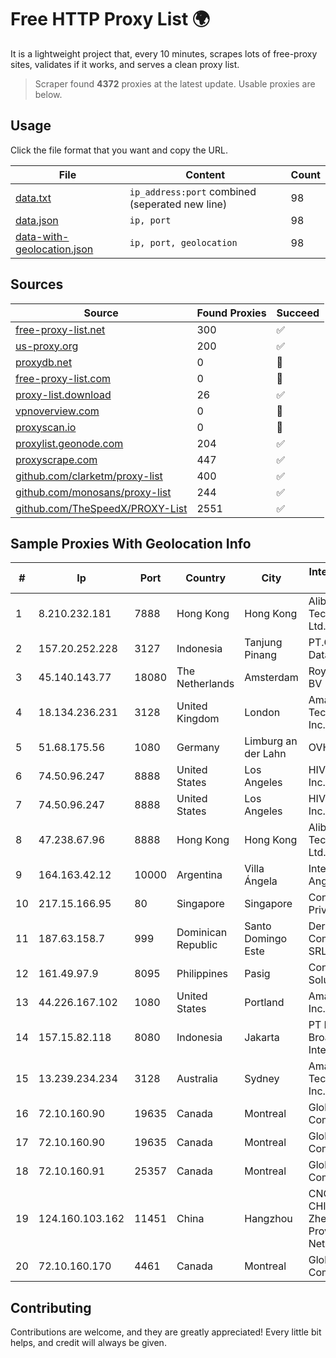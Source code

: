 
# Free HTTP Proxy List 🌍

It is a lightweight project that, every 10 minutes, scrapes lots of free-proxy sites, validates if it works, and serves a clean proxy list.


> Scraper found **4372** proxies at the latest update. Usable proxies are below.

## Usage

Click the file format that you want and copy the URL.


|File|Content|Count|
|----|-------|-----|
|[data.txt](https://raw.githubusercontent.com/themiralay/Proxy-List-World/master/data.txt)|`ip_address:port` combined (seperated new line)|98|
|[data.json](https://raw.githubusercontent.com/themiralay/Proxy-List-World/master/data.json)|`ip, port`|98|
|[data-with-geolocation.json](https://raw.githubusercontent.com/themiralay/Proxy-List-World/master/data-with-geolocation.json)|`ip, port, geolocation`|98|

## Sources

|Source|Found Proxies|Succeed|
|------|-------------|-------|
|[free-proxy-list.net](https://free-proxy-list.net)|300|✅|
|[us-proxy.org](https://www.us-proxy.org)|200|✅|
|[proxydb.net](http://proxydb.net)|0|🚫|
|[free-proxy-list.com](https://free-proxy-list.com/?page=&port=&type%5B%5D=http&type%5B%5D=https&up_time=0&search=Search)|0|🚫|
|[proxy-list.download](https://www.proxy-list.download/HTTP)|26|✅|
|[vpnoverview.com](https://vpnoverview.com/privacy/anonymous-browsing/free-proxy-servers)|0|🚫|
|[proxyscan.io](https://www.proxyscan.io)|0|🚫|
|[proxylist.geonode.com](https://proxylist.geonode.com/api/proxy-list?limit=300&page=1&sort_by=lastChecked&sort_type=desc&protocols=http,https)|204|✅|
|[proxyscrape.com](https://api.proxyscrape.com/v2/?request=displayproxies&protocol=http&timeout=10000&country=all&ssl=all&anonymity=all)|447|✅|
|[github.com/clarketm/proxy-list](https://raw.githubusercontent.com/clarketm/proxy-list/master/proxy-list-raw.txt)|400|✅|
|[github.com/monosans/proxy-list](https://raw.githubusercontent.com/monosans/proxy-list/main/proxies/http.txt)|244|✅|
|[github.com/TheSpeedX/PROXY-List](https://raw.githubusercontent.com/TheSpeedX/PROXY-List/master/http.txt)|2551|✅|


## Sample Proxies With Geolocation Info

|#|Ip|Port|Country|City|Internet Service Provider|
|-|--|----|-------|----|-------------------------|
|1|8.210.232.181|7888|Hong Kong|Hong Kong|Alibaba (US) Technology Co., Ltd.|
|2|157.20.252.228|3127|Indonesia|Tanjung Pinang|PT.Global Media Data Prima|
|3|45.140.143.77|18080|The Netherlands|Amsterdam|RoyaleHosting BV|
|4|18.134.236.231|3128|United Kingdom|London|Amazon Technologies Inc.|
|5|51.68.175.56|1080|Germany|Limburg an der Lahn|OVH SAS|
|6|74.50.96.247|8888|United States|Los Angeles|HIVELOCITY, Inc.|
|7|74.50.96.247|8888|United States|Los Angeles|HIVELOCITY, Inc.|
|8|47.238.67.96|8888|Hong Kong|Hong Kong|Alibaba (US) Technology Co., Ltd.|
|9|164.163.42.12|10000|Argentina|Villa Ángela|Interret Villa Angela SRL|
|10|217.15.166.95|80|Singapore|Singapore|Contabo Asia Private Limited|
|11|187.63.158.7|999|Dominican Republic|Santo Domingo Este|Derivalnet Y Comunicaciones SRL|
|12|161.49.97.9|8095|Philippines|Pasig|Converge ICT Solution Inc|
|13|44.226.167.102|1080|United States|Portland|Amazon.com, Inc.|
|14|157.15.82.118|8080|Indonesia|Jakarta|PT Delapan Broadband Intermedia|
|15|13.239.234.234|3128|Australia|Sydney|Amazon Technologies Inc.|
|16|72.10.160.90|19635|Canada|Montreal|GloboTech Communications|
|17|72.10.160.90|19635|Canada|Montreal|GloboTech Communications|
|18|72.10.160.91|25357|Canada|Montreal|GloboTech Communications|
|19|124.160.103.162|11451|China|Hangzhou|CNC Group CHINA169 Zhejiang Province Network|
|20|72.10.160.170|4461|Canada|Montreal|GloboTech Communications|



## Contributing

Contributions are welcome, and they are greatly appreciated! Every
little bit helps, and credit will always be given.

